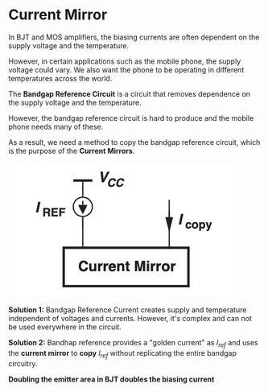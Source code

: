 # Current Mirror

In BJT and MOS amplifiers, the biasing currents are often dependent on the supply voltage and the temperature.

However, in certain applications such as the mobile phone, the supply voltage could vary. We also want the phone to be operating in different temperatures across the world.

The **Bandgap Reference Circuit** is a circuit that removes dependence on the supply voltage and the temperature.

However, the bandgap reference circuit is hard to produce and the mobile phone needs many of these.

As a result, we need a method to copy the bandgap reference circuit, which is the purpose of the **Current Mirrors**.

![Figure12](./image/Figure12.png)

**Solution 1:** Bandgap Reference Current creates supply and temperature independent of voltages and currents. However, it's complex and can not be used everywhere in the circuit.

**Solution 2:** Bandhap reference provides a "golden current" as $I_{ref}$ and uses the **current mirror** to **copy** $I_{ref}$ without replicating the entire bandgap circuitry.

**Doubling the emitter area in BJT doubles the biasing current**